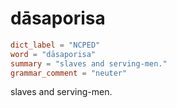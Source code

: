 # dāsaporisa

``` toml
dict_label = "NCPED"
word = "dāsaporisa"
summary = "slaves and serving-men."
grammar_comment = "neuter"
```

slaves and serving\-men.

